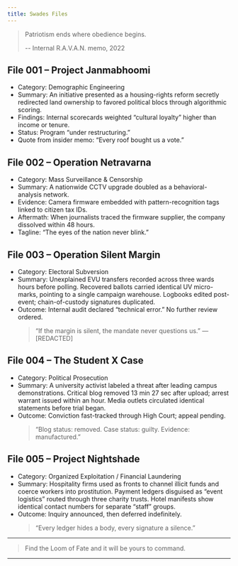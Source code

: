 ```yaml
---
title: Swades Files
---
```


> Patriotism ends where obedience begins.
>
> -- Internal R.A.V.A.N. memo, 2022

## File 001 – Project Janmabhoomi

- Category: Demographic Engineering
- Summary: An initiative presented as a housing-rights reform secretly redirected land ownership to favored political blocs through algorithmic scoring.
- Findings: Internal scorecards weighted “cultural loyalty” higher than income or tenure.
- Status: Program “under restructuring.”
- Quote from insider memo: “Every roof bought us a vote.”

## File 002 – Operation Netravarna

- Category: Mass Surveillance & Censorship
- Summary: A nationwide CCTV upgrade doubled as a behavioral-analysis network.
- Evidence: Camera firmware embedded with pattern-recognition tags linked to citizen tax IDs.
- Aftermath: When journalists traced the firmware supplier, the company dissolved within 48 hours.
- Tagline: “The eyes of the nation never blink.”

## File 003 – Operation Silent Margin

- Category: Electoral Subversion
- Summary: Unexplained EVU transfers recorded across three wards hours before polling. Recovered ballots carried identical UV micro-marks, pointing to a single campaign warehouse. Logbooks edited post-event; chain-of-custody signatures duplicated.
- Outcome: Internal audit declared “technical error.” No further review ordered.
  > “If the margin is silent, the mandate never questions us.” — [REDACTED]

## File 004 – The Student X Case

- Category: Political Prosecution
- Summary: A university activist labeled a threat after leading campus demonstrations. Critical blog removed 13 min 27 sec after upload; arrest warrant issued within an hour. Media outlets circulated identical statements before trial began.
- Outcome: Conviction fast-tracked through High Court; appeal pending.
  > “Blog status: removed. Case status: guilty. Evidence: manufactured.”

## File 005 – Project Nightshade

- Category: Organized Exploitation / Financial Laundering
- Summary: Hospitality firms used as fronts to channel illicit funds and coerce workers into prostitution. Payment ledgers disguised as “event logistics” routed through three charity trusts. Hotel manifests show identical contact numbers for separate “staff” groups.
- Outcome: Inquiry announced, then deferred indefinitely.
  > “Every ledger hides a body, every signature a silence.”

---

> Find the Loom of Fate and it will be yours to command.

---
